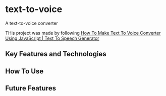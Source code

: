 # text-to-voice
A text-to-voice converter

THis project was made by following [How To Make Text To Voice Converter Using JavaScript | Text To Speech Generator](https://youtu.be/3oDNqHZ7UKY?si=W3aHrKjruswknTUv)

## Key Features and Technologies

## How To Use

## Future Features
